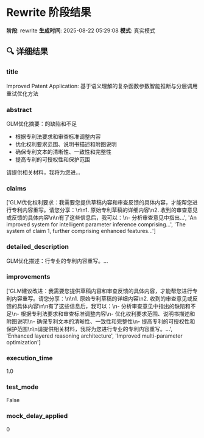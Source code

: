 # Rewrite 阶段结果

**阶段**: rewrite
**生成时间**: 2025-08-22 05:29:08
**模式**: 真实模式

## 🔍 详细结果

### title
Improved Patent Application: 基于语义理解的复杂函数参数智能推断与分层调用重试优化方法

### abstract
GLM优化摘要：的缺陷和不足
- 根据专利法要求和审查标准调整内容
- 优化权利要求范围、说明书描述和附图说明
- 确保专利文本的清晰性、一致性和完整性
- 提高专利的可授权性和保护范围

请提供相关材料，我将为您进...

### claims
['GLM优化权利要求：我需要您提供草稿内容和审查反馈的具体内容，才能帮您进行专利内容重写。请您分享：\n\n1. 原始专利草稿的详细内容\n2. 收到的审查意见或反馈的具体内容\n\n有了这些信息后，我可以：\n- 分析审查意见中指出...', 'An improved system for intelligent parameter inference comprising...', 'The system of claim 1, further comprising enhanced features...']

### detailed_description
GLM优化描述：行专业的专利内容重写。...

### improvements
['GLM建议改进：我需要您提供草稿内容和审查反馈的具体内容，才能帮您进行专利内容重写。请您分享：\n\n1. 原始专利草稿的详细内容\n2. 收到的审查意见或反馈的具体内容\n\n有了这些信息后，我可以：\n- 分析审查意见中指出的缺陷和不足\n- 根据专利法要求和审查标准调整内容\n- 优化权利要求范围、说明书描述和附图说明\n- 确保专利文本的清晰性、一致性和完整性\n- 提高专利的可授权性和保护范围\n\n请提供相关材料，我将为您进行专业的专利内容重写。...', 'Enhanced layered reasoning architecture', 'Improved multi-parameter optimization']

### execution_time
1.0

### test_mode
False

### mock_delay_applied
0
